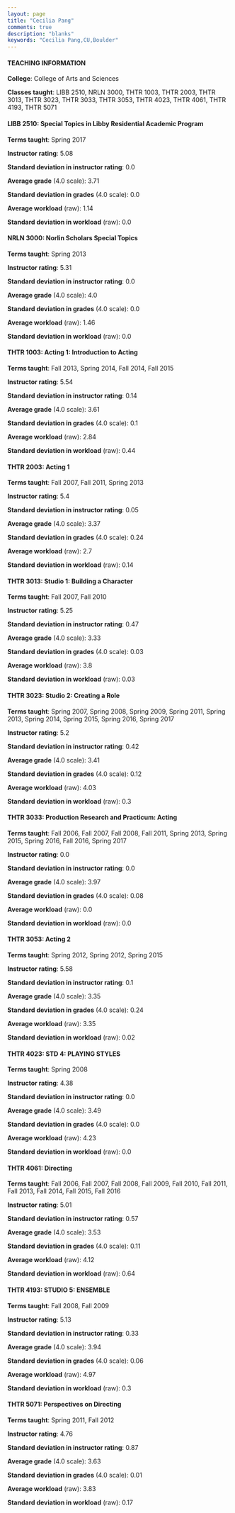 ```yaml
---
layout: page
title: "Cecilia Pang" 
comments: true
description: "blanks"
keywords: "Cecilia Pang,CU,Boulder"
---
```

<head>
<script src="https://ajax.googleapis.com/ajax/libs/jquery/2.1.3/jquery.min.js"></script>
<script src="https://dl.dropboxusercontent.com/s/pc42nxpaw1ea4o9/highcharts.js?dl=0"></script>
<!-- <script src="../assets/js/highcharts.js"></script> -->
<style type="text/css">@font-face {
	font-family: "Bebas Neue";
	src: url(https://www.filehosting.org/file/details/544349/BebasNeue Regular.otf) format("opentype");
	}
	h1.Bebas { 
		font-family: "Bebas Neue", Verdana, Tahoma;
	}
</style>
</head>
	   
#### TEACHING INFORMATION

**College**: College of Arts and Sciences

**Classes taught**: LIBB 2510, NRLN 3000, THTR 1003, THTR 2003, THTR 3013, THTR 3023, THTR 3033, THTR 3053, THTR 4023, THTR 4061, THTR 4193, THTR 5071

#### LIBB 2510: Special Topics in Libby Residential Academic Program

**Terms taught**: Spring 2017

**Instructor rating**: 5.08

**Standard deviation in instructor rating**: 0.0

**Average grade** (4.0 scale): 3.71

**Standard deviation in grades** (4.0 scale): 0.0

**Average workload** (raw): 1.14

**Standard deviation in workload** (raw): 0.0

#### NRLN 3000: Norlin Scholars Special Topics

**Terms taught**: Spring 2013

**Instructor rating**: 5.31

**Standard deviation in instructor rating**: 0.0

**Average grade** (4.0 scale): 4.0

**Standard deviation in grades** (4.0 scale): 0.0

**Average workload** (raw): 1.46

**Standard deviation in workload** (raw): 0.0

#### THTR 1003: Acting 1: Introduction to Acting

**Terms taught**: Fall 2013, Spring 2014, Fall 2014, Fall 2015

**Instructor rating**: 5.54

**Standard deviation in instructor rating**: 0.14

**Average grade** (4.0 scale): 3.61

**Standard deviation in grades** (4.0 scale): 0.1

**Average workload** (raw): 2.84

**Standard deviation in workload** (raw): 0.44

#### THTR 2003: Acting 1

**Terms taught**: Fall 2007, Fall 2011, Spring 2013

**Instructor rating**: 5.4

**Standard deviation in instructor rating**: 0.05

**Average grade** (4.0 scale): 3.37

**Standard deviation in grades** (4.0 scale): 0.24

**Average workload** (raw): 2.7

**Standard deviation in workload** (raw): 0.14

#### THTR 3013: Studio 1: Building a Character

**Terms taught**: Fall 2007, Fall 2010

**Instructor rating**: 5.25

**Standard deviation in instructor rating**: 0.47

**Average grade** (4.0 scale): 3.33

**Standard deviation in grades** (4.0 scale): 0.03

**Average workload** (raw): 3.8

**Standard deviation in workload** (raw): 0.03

#### THTR 3023: Studio 2: Creating a Role

**Terms taught**: Spring 2007, Spring 2008, Spring 2009, Spring 2011, Spring 2013, Spring 2014, Spring 2015, Spring 2016, Spring 2017

**Instructor rating**: 5.2

**Standard deviation in instructor rating**: 0.42

**Average grade** (4.0 scale): 3.41

**Standard deviation in grades** (4.0 scale): 0.12

**Average workload** (raw): 4.03

**Standard deviation in workload** (raw): 0.3

#### THTR 3033: Production Research and Practicum: Acting

**Terms taught**: Fall 2006, Fall 2007, Fall 2008, Fall 2011, Spring 2013, Spring 2015, Spring 2016, Fall 2016, Spring 2017

**Instructor rating**: 0.0

**Standard deviation in instructor rating**: 0.0

**Average grade** (4.0 scale): 3.97

**Standard deviation in grades** (4.0 scale): 0.08

**Average workload** (raw): 0.0

**Standard deviation in workload** (raw): 0.0

#### THTR 3053: Acting 2

**Terms taught**: Spring 2012, Spring 2012, Spring 2015

**Instructor rating**: 5.58

**Standard deviation in instructor rating**: 0.1

**Average grade** (4.0 scale): 3.35

**Standard deviation in grades** (4.0 scale): 0.24

**Average workload** (raw): 3.35

**Standard deviation in workload** (raw): 0.02

#### THTR 4023: STD 4: PLAYING STYLES

**Terms taught**: Spring 2008

**Instructor rating**: 4.38

**Standard deviation in instructor rating**: 0.0

**Average grade** (4.0 scale): 3.49

**Standard deviation in grades** (4.0 scale): 0.0

**Average workload** (raw): 4.23

**Standard deviation in workload** (raw): 0.0

#### THTR 4061: Directing

**Terms taught**: Fall 2006, Fall 2007, Fall 2008, Fall 2009, Fall 2010, Fall 2011, Fall 2013, Fall 2014, Fall 2015, Fall 2016

**Instructor rating**: 5.01

**Standard deviation in instructor rating**: 0.57

**Average grade** (4.0 scale): 3.53

**Standard deviation in grades** (4.0 scale): 0.11

**Average workload** (raw): 4.12

**Standard deviation in workload** (raw): 0.64

#### THTR 4193: STUDIO 5: ENSEMBLE

**Terms taught**: Fall 2008, Fall 2009

**Instructor rating**: 5.13

**Standard deviation in instructor rating**: 0.33

**Average grade** (4.0 scale): 3.94

**Standard deviation in grades** (4.0 scale): 0.06

**Average workload** (raw): 4.97

**Standard deviation in workload** (raw): 0.3

#### THTR 5071: Perspectives on Directing

**Terms taught**: Spring 2011, Fall 2012

**Instructor rating**: 4.76

**Standard deviation in instructor rating**: 0.87

**Average grade** (4.0 scale): 3.63

**Standard deviation in grades** (4.0 scale): 0.01

**Average workload** (raw): 3.83

**Standard deviation in workload** (raw): 0.17

